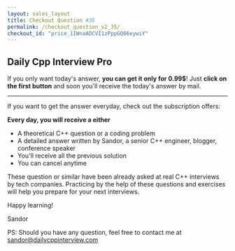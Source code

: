 ```yaml
---
layout: sales_layout
title: Checkout Question #35
permalink: /checkout_question_v2_35/
checkout_id: "price_1IWnaADCVI1zPppGQ66eywiY"
---
```

## Daily Cpp Interview Pro

If you only want today's answer, __you can get it only for 0.99$__! Just __click on the first button__ and soon you'll receive the today's answer by mail.

---

If you want to get the answer everyday, check out the subscription offers:

__Every day, you will receive a either__
* A theoretical C++ question or a coding problem
* A detailed answer written by Sandor, a senior C++ engineer, blogger, conference speaker
* You'll receive all the previous solution
* You can cancel anytime

These question or similar have been already asked at real C++ interviews by tech companies. Practicing by the help of these questions and exercises will help you prepare for your next interviews.

Happy learning!

Sandor

PS: Should you have any question, feel free to contact me at <a href="mailto:sandor@dailycppinterview.com">sandor@dailycppinterview.com</a>
